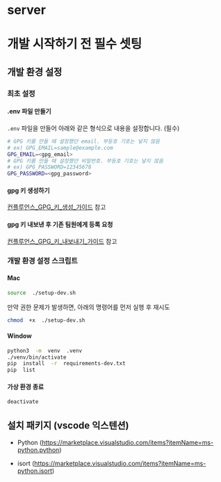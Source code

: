 
# server

  

# 개발 시작하기 전 필수 셋팅
## 개발 환경 설정
### 최초 설정

#### .env 파일 만들기
`.env` 파일을 만들어 아래와 같은 형식으로 내용을 설정합니다. (필수)

```bash
# GPG 키를 만들 때 설정했던 email. 부등호 기호는 넣지 않음
# ex) GPG_EMAIL=sample@example.com
GPG_EMAIL=<gpg_email>
# GPG 키를 만들 때 설정했던 비밀번호. 부등호 기호는 넣지 않음
# ex) GPG_PASSWORD=12345678
GPG_PASSWORD=<gpg_password>
```

#### gpg 키 생성하기
[컨플루언스_GPG_키_생성_가이드](https://tribe-forus.atlassian.net/wiki/spaces/PM/pages/13795548/.env#gpg-%ED%82%A4-%EB%A7%8C%EB%93%A4%EA%B8%B0) 참고

#### gpg 키 내보낸 후 기존 팀원에게 등록 요청
[컨플루언스_GPG_키_내보내기_가이드](https://tribe-forus.atlassian.net/wiki/spaces/PM/pages/13795548/.env#2%29-%EA%B3%B5%EA%B0%9C-%ED%82%A4-%EB%82%B4%EB%B3%B4%EB%82%B4%EA%B8%B0) 참고

### 개발 환경 설정 스크립트
#### Mac

```bash
source  ./setup-dev.sh
```

만약 권한 문제가 발생하면, 아래의 명령어를 먼저 실행 후 재시도

```bash
chmod  +x  ./setup-dev.sh
```

#### Window

```bash
python3  -m  venv  .venv
./venv/bin/activate
pip  install  -r  requirements-dev.txt
pip  list
```

#### 가상 환경 종료

```bash
deactivate
```

## 설치 패키지 (vscode 익스텐션)

- Python (https://marketplace.visualstudio.com/items?itemName=ms-python.python)

- isort (https://marketplace.visualstudio.com/items?itemName=ms-python.isort)